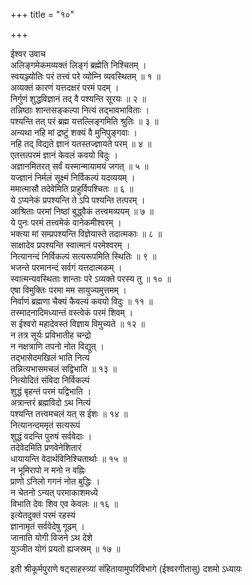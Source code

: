 +++
title = "१०"

+++

ईश्वर उवाच  
अलिङ्गमेकमव्यक्तं लिङ्गं ब्रह्मेति निश्चितम् ।  
स्वयञ्ज्योतिः परं तत्त्वं परे व्योम्नि व्यवस्थितम् ॥ १ ॥  
अव्यक्तं कारणं यत्तदक्षरं परमं पदम् ।  
निर्गुणं शुद्धविज्ञानं तद् वै पश्यन्ति सूरयः ॥ २ ॥  
तन्निष्ठाः शान्तसङ्कल्पा नित्यं तद्भावभाविताः ।  
पश्यन्ति तत् परं ब्रह्म यत्तल्लिङ्गमिति श्रुतिः ॥ ३ ॥  
अन्यथा नहि मां द्रष्टुं शक्यं वै मुनिपुङ्गवाः ।  
नहि तद् विद्यते ज्ञानं यतस्तज्ज्ञायते परम् ॥ ४ ॥  
एतत्तत्परमं ज्ञानं केवलं कवयो विदुः ।  
अज्ञानमितरत् सर्वं यस्मान्मायामयं जगत् ॥ ५ ॥  
यज्ज्ञानं निर्मलं सूक्ष्मं निर्विकल्पं यदव्ययम् ।  
ममात्मासौ तदेवेमिति प्राहुर्विपश्चितः ॥ ६ ॥  
ये ऽप्यनेकं प्रपश्यन्ति ते ऽपि पश्यन्ति तत्परम् ।  
आश्रिताः परमां निष्ठां बुद्ध्वैकं तत्त्वमव्ययम् ॥ ७ ॥  
ये पुनः परमं तत्त्वमेकं वानेकमीश्वरम् ।  
भक्त्या मां सम्प्रपश्यन्ति विज्ञेयास्ते तदात्मकाः ॥ ८ ॥  
साक्षादेव प्रपश्यन्ति स्वात्मानं परमेश्वरम् ।  
नित्यानन्दं निर्विकल्पं सत्यरूपमिति स्थितिः ॥ ९ ॥  
भजन्ते परमानन्दं सर्वगं यत्तदात्मकम् ।  
स्वात्मन्यवस्थिताः शान्ताः परे ऽव्यक्ते परस्य तु ॥ १० ॥  
एषा विमुक्तिः परमा मम सायुज्यमुत्तमम् ।  
निर्वाणं ब्रह्मणा चैक्यं कैवल्यं कवयो विदुः ॥ ११ ॥  
तस्मादनादिमध्यान्तं वस्त्वेकं परमं शिवम् ।  
स ईश्वरो महादेवस्तं विज्ञाय विमुच्यते ॥ १२ ॥  
न तत्र सूर्यः प्रविभातीह चन्द्रो  
न नक्षत्राणि तपनो नोत विद्युत् ।  
तद्भासेदमखिलं भाति नित्यं  
तन्नित्यभासमचलं सद्विभाति ॥ १३ ॥  
नित्योदितं संविदा निर्विकल्पं  
शुद्धं बृहन्तं परमं यद्विभाति ।  
अत्रान्तरं ब्रह्मविदो ऽथ नित्यं  
पश्यन्ति तत्त्वमचलं यत् स ईशः ॥ १४ ॥  
नित्यानन्दममृतं सत्यरूपं  
शुद्धं वदन्ति पुरुषं सर्ववेदाः ।  
तदेवेदमिति प्रणवेनेशितारं  
धायायन्ति वेदार्थविनिश्चितार्थाः ॥ १५ ॥  
न भूमिरापो न मनो न वह्निः  
प्राणो ऽनिलो गगनं नोत बुद्धिः ।  
न चेतनो ऽन्यत् परमाकाशमध्ये  
विभाति देवः शिव एव केवलः ॥ १६ ॥  
इत्येतदुक्तं परमं रहस्यं  
ज्ञानामृतं सर्ववेदेषु गूढम् ।  
जानाति योगी विजने ऽथ देशे  
युञ्जीत योगं प्रयतो ह्यजस्रम् ॥ १७ ॥  
    
इती श्रीकूर्मपुराणे षट्साहस्त्र्यां संहितायामुपरिविभागे (ईश्वरगीतासु) दशमो ऽध्यायः
